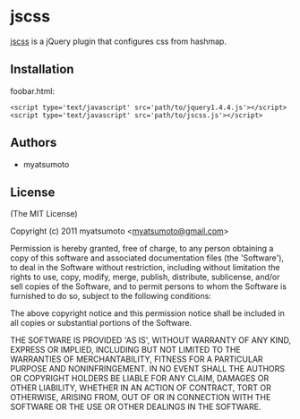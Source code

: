 
# jscss

[jscss](http://github.com/myatsumoto/jscss) is a jQuery plugin that configures css from hashmap.

## Installation

foobar.html:

    <script type='text/javascript' src='path/to/jquery1.4.4.js'></script>
    <script type='text/javascript' src='path/to/jscss.js'></script>

## Authors

  * myatsumoto
  
## License

(The MIT License)

Copyright (c) 2011 myatsumoto &lt;myatsumoto@gmail.com&gt;

Permission is hereby granted, free of charge, to any person obtaining
a copy of this software and associated documentation files (the
'Software'), to deal in the Software without restriction, including
without limitation the rights to use, copy, modify, merge, publish,
distribute, sublicense, and/or sell copies of the Software, and to
permit persons to whom the Software is furnished to do so, subject to
the following conditions:

The above copyright notice and this permission notice shall be
included in all copies or substantial portions of the Software.

THE SOFTWARE IS PROVIDED 'AS IS', WITHOUT WARRANTY OF ANY KIND,
EXPRESS OR IMPLIED, INCLUDING BUT NOT LIMITED TO THE WARRANTIES OF
MERCHANTABILITY, FITNESS FOR A PARTICULAR PURPOSE AND NONINFRINGEMENT.
IN NO EVENT SHALL THE AUTHORS OR COPYRIGHT HOLDERS BE LIABLE FOR ANY
CLAIM, DAMAGES OR OTHER LIABILITY, WHETHER IN AN ACTION OF CONTRACT,
TORT OR OTHERWISE, ARISING FROM, OUT OF OR IN CONNECTION WITH THE
SOFTWARE OR THE USE OR OTHER DEALINGS IN THE SOFTWARE.
